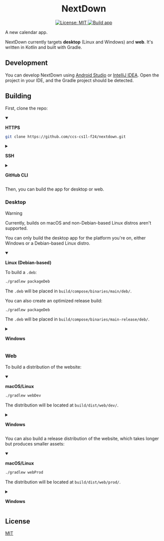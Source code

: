 <!--suppress HtmlDeprecatedAttribute -->
<h1 align="center">NextDown</h1>

<!--suppress HtmlDeprecatedAttribute -->
<p align="center">
    <a href="/LICENSE">
        <img src="https://img.shields.io/badge/License-MIT-blue" alt="License: MIT">
    </a>
    <a href="https://github.com/ccs-cs1l-f24/nextdown/actions/workflows/build.yml">
        <img src="https://github.com/ccs-cs1l-f24/nextdown/actions/workflows/build.yml/badge.svg" alt="Build app">
    </a>
</p>

A new calendar app.

NextDown currently targets **desktop** (Linux and Windows) and **web**. It's written in Kotlin and built with Gradle.

## Development

You can develop NextDown using [Android Studio](https://developer.android.com/studio)
or [IntelliJ IDEA](https://www.jetbrains.com/idea/).
Open the project in your IDE, and the Gradle project should be detected.

## Building

First, clone the repo:

<details open>
<summary>

**HTTPS**

</summary>

```sh
git clone https://github.com/ccs-cs1l-f24/nextdown.git
```

</details>

<details>
<summary>

**SSH**

</summary>

```sh
git@github.com:ccs-cs1l-f24/nextdown.git
```

</details>

<details>
<summary>

**GitHub CLI**

</summary>

```sh
gh repo clone ccs-cs1l-f24/nextdown
```

</details>

Then, you can build the app for desktop or web.

### Desktop

> [!WARNING]
> Currently, builds on macOS and non-Debian-based Linux distros aren't supported.

You can only build the desktop app for the platform you're on,
either Windows or a Debian-based Linux distro.

<details open>
<summary>

**Linux (Debian-based)**

</summary>

To build a `.deb`:

```sh
./gradlew packageDeb
```

The `.deb` will be placed in `build/compose/binaries/main/deb/`.

You can also create an optimized release build:

```sh
./gradlew packageDeb
```

The `.deb` will be placed in `build/compose/binaries/main-release/deb/`.

</details>

<details>
<summary>

**Windows**

</summary>

To build a `.exe`:

```ps1
.\gradlew.bat packageExe
```

The `.exe` will be placed in `build\compose\binaries\main\exe\`.

You can also create an optimized release build:

```ps1
.\gradlew.bat packageReleaseExe
```

The `.exe` will be placed in `build\compose\binaries\main-release\exe\`.

</details>

### Web

To build a distribution of the website:

<details open>
<summary>

**macOS/Linux**

</summary>

```sh
./gradlew webDev
```

The distribution will be located at `build/dist/web/dev/`.

</details>

<details>
<summary>

**Windows**

</summary>

```ps1
.\gradlew.bat webDev
```

The distribution will be located at `build\dist\web\dev\`.

</details>

You can also build a release distribution of the website,
which takes longer but produces smaller assets:

<details open>
<summary>

**macOS/Linux**

</summary>

```sh
./gradlew webProd
```

The distribution will be located at `build/dist/web/prod/`.

</details>

<details>
<summary>

**Windows**

</summary>

```ps1
.\gradlew.bat webProd
```

The distribution will be located at `build\dist\web\prod\`.

</details>

## License

[MIT](./LICENSE)
